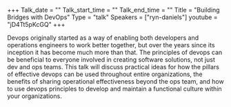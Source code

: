 +++
Talk_date = ""
Talk_start_time = ""
Talk_end_time = ""
Title = "Building Bridges with DevOps"
Type = "talk"
Speakers = ["ryn-daniels"]
youtube = "jD4Tt5pKcGQ"
+++

Devops originally started as a way of enabling both developers and operations engineers to work better together, but over the years since its inception it has become much more than that. The principles of devops can be beneficial to everyone involved in creating software solutions, not just dev and ops teams. This talk will discuss practical ideas for how the pillars of effective devops can be used throughout entire organizations, the benefits of sharing operational effectiveness beyond the ops team, and how to use devops principles to develop and maintain a functional culture within your organizations.
